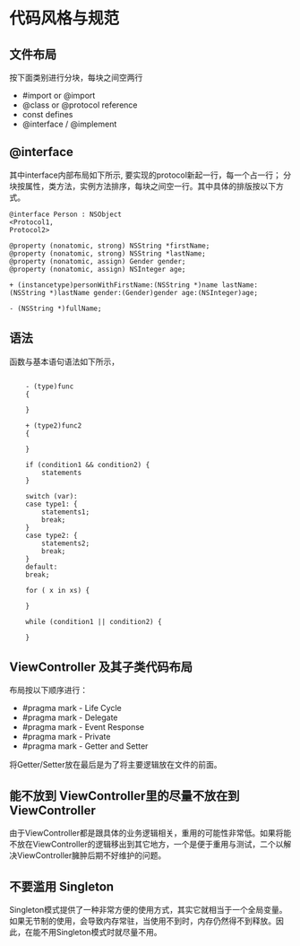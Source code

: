 # 代码风格与规范

## 文件布局

按下面类别进行分块，每块之间空两行

* #import or @import
* @class or @protocol reference
* const defines
* @interface / @implement

## @interface
其中interface内部布局如下所示, 要实现的protocol新起一行，每一个占一行； 分块按属性，类方法，实例方法排序，每块之间空一行。其中具体的排版按以下方式。
```objc
@interface Person : NSObject
<Protocol1,
Protocol2>

@property (nonatomic, strong) NSString *firstName;
@property (nonatomic, strong) NSString *lastName;
@property (nonatomic, assign) Gender gender;
@property (nonatomic, assign) NSInteger age;

+ (instancetype)personWithFirstName:(NSString *)name lastName:(NSString *)lastName gender:(Gender)gender age:(NSInteger)age;

- (NSString *)fullName;
```

## 语法
函数与基本语句语法如下所示，

```objc

    - (type)func 
    {

    }

    + (type2)func2
    {

    }

    if (condition1 && condition2) {
        statements
    }

    switch (var):
    case type1: {
        statements1;
        break;
    }
    case type2: {
        statements2;
        break;
    }
    default:
    break;

    for ( x in xs) {

    }

    while (condition1 || condition2) {

    }
```

## ViewController 及其子类代码布局
布局按以下顺序进行：
* #pragma mark - Life Cycle
* #pragma mark - Delegate
* #pragma mark - Event Response
* #pragma mark - Private
* #pragma mark - Getter and Setter

将Getter/Setter放在最后是为了将主要逻辑放在文件的前面。

## 能不放到 ViewController里的尽量不放在到ViewController
由于ViewController都是跟具体的业务逻辑相关，重用的可能性非常低。如果将能不放在ViewController的逻辑移出到其它地方，一个是便于重用与测试，二个以解决ViewController臃肿后期不好维护的问题。

## 不要滥用 Singleton
Singleton模式提供了一种非常方便的使用方式，其实它就相当于一个全局变量。如果无节制的使用，会导致内存常驻，当使用不到时，内存仍然得不到释放。因此，在能不用Singleton模式时就尽量不用。

